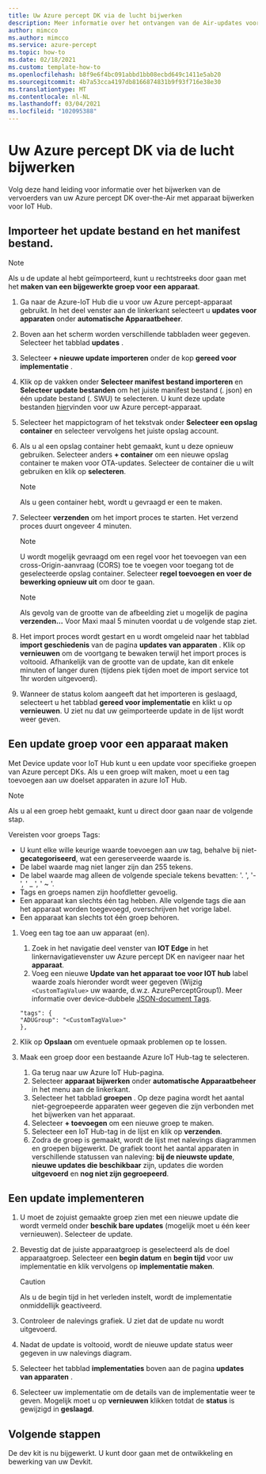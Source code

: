 ```yaml
---
title: Uw Azure percept DK via de lucht bijwerken
description: Meer informatie over het ontvangen van de Air-updates voor uw Azure percept DK
author: mimcco
ms.author: mimcco
ms.service: azure-percept
ms.topic: how-to
ms.date: 02/18/2021
ms.custom: template-how-to
ms.openlocfilehash: b8f9e6f4bc091abbd1bb08ecbd649c1411e5ab20
ms.sourcegitcommit: 4b7a53cca4197db8166874831b9f93f716e38e30
ms.translationtype: MT
ms.contentlocale: nl-NL
ms.lasthandoff: 03/04/2021
ms.locfileid: "102095388"
---
```

# <a name="update-your-azure-percept-dk-over-the-air"></a>Uw Azure percept DK via de lucht bijwerken

Volg deze hand leiding voor informatie over het bijwerken van de vervoerders van uw Azure percept DK over-the-Air met apparaat bijwerken voor IoT Hub.

## <a name="import-your-update-file-and-manifest-file"></a>Importeer het update bestand en het manifest bestand.

> [!NOTE]
> Als u de update al hebt geïmporteerd, kunt u rechtstreeks door gaan met het **maken van een bijgewerkte groep voor een apparaat**.

1. Ga naar de Azure-IoT Hub die u voor uw Azure percept-apparaat gebruikt. In het deel venster aan de linkerkant selecteert u **updates voor apparaten** onder **automatische Apparaatbeheer**.
 
1. Boven aan het scherm worden verschillende tabbladen weer gegeven. Selecteer het tabblad **updates** .
 
1. Selecteer **+ nieuwe update importeren** onder de kop **gereed voor implementatie** .
 
1. Klik op de vakken onder **Selecteer manifest bestand importeren** en **Selecteer update bestanden** om het juiste manifest bestand (. json) en één update bestand (. SWU) te selecteren. U kunt deze update bestanden [hier](https://go.microsoft.com/fwlink/?linkid=2155625)vinden voor uw Azure percept-apparaat.
 
1. Selecteer het mappictogram of het tekstvak onder **Selecteer een opslag container** en selecteer vervolgens het juiste opslag account.
 
1. Als u al een opslag container hebt gemaakt, kunt u deze opnieuw gebruiken. Selecteer anders **+ container** om een nieuwe opslag container te maken voor OTA-updates. Selecteer de container die u wilt gebruiken en klik op **selecteren**.
 
    >[!Note]
    >Als u geen container hebt, wordt u gevraagd er een te maken.
 
1. Selecteer **verzenden** om het import proces te starten. Het verzend proces duurt ongeveer 4 minuten.
 
    >[!Note]
    >U wordt mogelijk gevraagd om een regel voor het toevoegen van een cross-Origin-aanvraag (CORS) toe te voegen voor toegang tot de geselecteerde opslag container. Selecteer **regel toevoegen en voer de bewerking opnieuw uit** om door te gaan.
 
    >[!Note]
    >Als gevolg van de grootte van de afbeelding ziet u mogelijk de pagina **verzenden...** Voor Maxi maal 5 minuten voordat u de volgende stap ziet.
    
1. Het import proces wordt gestart en u wordt omgeleid naar het tabblad **import geschiedenis** van de pagina **updates van apparaten** . Klik op **vernieuwen** om de voortgang te bewaken terwijl het import proces is voltooid. Afhankelijk van de grootte van de update, kan dit enkele minuten of langer duren (tijdens piek tijden moet de import service tot 1hr worden uitgevoerd).

1. Wanneer de status kolom aangeeft dat het importeren is geslaagd, selecteert u het tabblad **gereed voor implementatie** en klikt u op **vernieuwen**. U ziet nu dat uw geïmporteerde update in de lijst wordt weer geven.
 
## <a name="create-a-device-update-group"></a>Een update groep voor een apparaat maken
Met Device update voor IoT Hub kunt u een update voor specifieke groepen van Azure percept DKs. Als u een groep wilt maken, moet u een tag toevoegen aan uw doelset apparaten in azure IoT Hub.

> [!NOTE]
> Als u al een groep hebt gemaakt, kunt u direct door gaan naar de volgende stap.

Vereisten voor groeps Tags:
- U kunt elke wille keurige waarde toevoegen aan uw tag, behalve bij niet- **gecategoriseerd**, wat een gereserveerde waarde is.
- De label waarde mag niet langer zijn dan 255 tekens.
- De label waarde mag alleen de volgende speciale tekens bevatten: '. ', '-', ' _ ', ' ~ '.
- Tags en groeps namen zijn hoofdletter gevoelig.
- Een apparaat kan slechts één tag hebben. Alle volgende tags die aan het apparaat worden toegevoegd, overschrijven het vorige label.
- Een apparaat kan slechts tot één groep behoren.

1. Voeg een tag toe aan uw apparaat (en).
    1. Zoek in het navigatie deel venster van **IOT Edge** in het linkernavigatievenster uw Azure percept DK en navigeer naar het **apparaat**.
    1. Voeg een nieuwe **Update van het apparaat toe voor IOT hub** label waarde zoals hieronder wordt weer gegeven (Wijzig ```<CustomTagValue>``` uw waarde, d.w.z. AzurePerceptGroup1). Meer informatie over device-dubbele [JSON-document Tags](https://docs.microsoft.com/azure/iot-hub/iot-hub-devguide-device-twins#device-twins).

    ```
    "tags": {
    "ADUGroup": "<CustomTagValue>"
    },
    ```

 
1. Klik op **Opslaan** om eventuele opmaak problemen op te lossen.
 
1. Maak een groep door een bestaande Azure IoT Hub-tag te selecteren.
    1. Ga terug naar uw Azure IoT Hub-pagina.
    1. Selecteer **apparaat bijwerken** onder **automatische Apparaatbeheer** in het menu aan de linkerkant.
    1. Selecteer het tabblad **groepen** . Op deze pagina wordt het aantal niet-gegroepeerde apparaten weer gegeven die zijn verbonden met het bijwerken van het apparaat.
    1. Selecteer **+ toevoegen** om een nieuwe groep te maken.
    1. Selecteer een IoT Hub-tag in de lijst en klik op **verzenden**.
    1. Zodra de groep is gemaakt, wordt de lijst met nalevings diagrammen en groepen bijgewerkt. De grafiek toont het aantal apparaten in verschillende statussen van naleving: **bij de nieuwste update**, **nieuwe updates die beschikbaar** zijn, updates die worden **uitgevoerd** en **nog niet zijn gegroepeerd**.
 

## <a name="deploy-an-update"></a>Een update implementeren
1. U moet de zojuist gemaakte groep zien met een nieuwe update die wordt vermeld onder **beschik bare updates** (mogelijk moet u één keer vernieuwen). Selecteer de update.
 
1. Bevestig dat de juiste apparaatgroep is geselecteerd als de doel apparaatgroep. Selecteer een **begin datum** en **begin tijd** voor uw implementatie en klik vervolgens op **implementatie maken**. 

    >[!CAUTION]
    >Als u de begin tijd in het verleden instelt, wordt de implementatie onmiddellijk geactiveerd.
 
1. Controleer de nalevings grafiek. U ziet dat de update nu wordt uitgevoerd.
 
1. Nadat de update is voltooid, wordt de nieuwe update status weer gegeven in uw nalevings diagram.
 
1. Selecteer het tabblad **implementaties** boven aan de pagina **updates van apparaten** .
 
1. Selecteer uw implementatie om de details van de implementatie weer te geven. Mogelijk moet u op **vernieuwen** klikken totdat de **status** is gewijzigd in **geslaagd**.

## <a name="next-steps"></a>Volgende stappen

De dev kit is nu bijgewerkt. U kunt door gaan met de ontwikkeling en bewerking van uw Devkit.